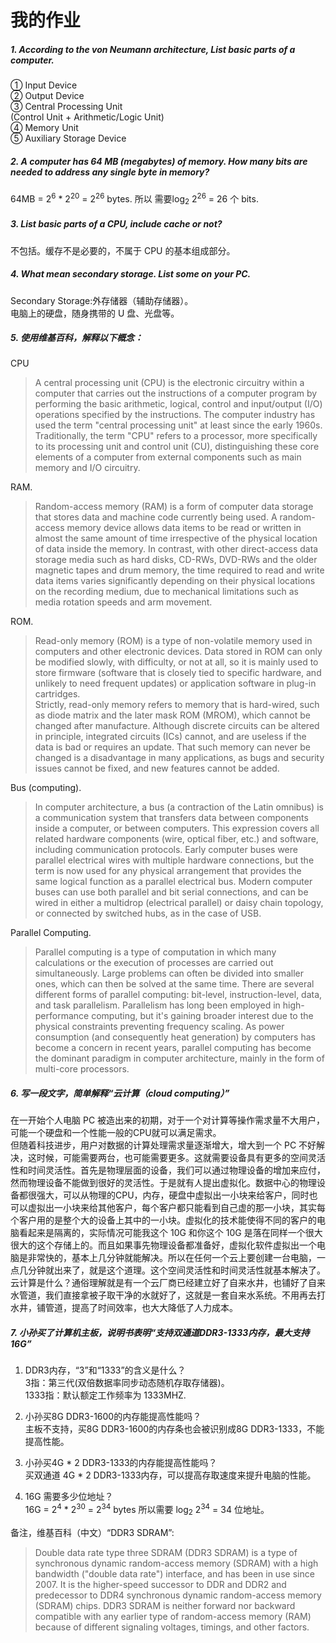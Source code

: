 # 我的作业

##### 1. According to the von Neumann architecture, List basic parts of a computer.  
① Input Device  
② Output Device  
③ Central Processing Unit  
   (Control Unit + Arithmetic/Logic Unit)  
④ Memory Unit  
⑤ Auxiliary Storage Device  

##### 2. A computer has 64 MB (megabytes) of memory. How many bits are needed to address any single byte in memory?  
64MB = 2<sup>6</sup> * 2<sup>20</sup> = 2<sup>26</sup> bytes. 
所以 需要log<sub>2</sub> 2<sup>26</sup> = 26 个 bits.

##### 3. List basic parts of a CPU, include cache or not?   
不包括。缓存不是必要的，不属于 CPU 的基本组成部分。
##### 4. What mean secondary storage. List some on your PC.     
Secondary Storage:外存储器（辅助存储器）。  
电脑上的硬盘，随身携带的 U 盘、光盘等。

##### 5. 使用维基百科，解释以下概念：  
CPU
>A central processing unit (CPU) is the electronic circuitry within a computer that carries out the instructions of a computer program by performing the basic arithmetic, logical, control and input/output (I/O) operations specified by the instructions. The computer industry has used the term "central processing unit" at least since the early 1960s. Traditionally, the term "CPU" refers to a processor, more specifically to its processing unit and control unit (CU), distinguishing these core elements of a computer from external components such as main memory and I/O circuitry.

RAM.  
>Random-access memory (RAM) is a form of computer data storage that stores data and machine code currently being used. A random-access memory device allows data items to be read or written in almost the same amount of time irrespective of the physical location of data inside the memory. In contrast, with other direct-access data storage media such as hard disks, CD-RWs, DVD-RWs and the older magnetic tapes and drum memory, the time required to read and write data items varies significantly depending on their physical locations on the recording medium, due to mechanical limitations such as media rotation speeds and arm movement.

ROM.  
>Read-only memory (ROM) is a type of non-volatile memory used in computers and other electronic devices. Data stored in ROM can only be modified slowly, with difficulty, or not at all, so it is mainly used to store firmware (software that is closely tied to specific hardware, and unlikely to need frequent updates) or application software in plug-in cartridges.  
Strictly, read-only memory refers to memory that is hard-wired, such as diode matrix and the later mask ROM (MROM), which cannot be changed after manufacture. Although discrete circuits can be altered in principle, integrated circuits (ICs) cannot, and are useless if the data is bad or requires an update. That such memory can never be changed is a disadvantage in many applications, as bugs and security issues cannot be fixed, and new features cannot be added.  

Bus (computing).  
>In computer architecture, a bus (a contraction of the Latin omnibus) is a communication system that transfers data between components inside a computer, or between computers. This expression covers all related hardware components (wire, optical fiber, etc.) and software, including communication protocols.
Early computer buses were parallel electrical wires with multiple hardware connections, but the term is now used for any physical arrangement that provides the same logical function as a parallel electrical bus. Modern computer buses can use both parallel and bit serial connections, and can be wired in either a multidrop (electrical parallel) or daisy chain topology, or connected by switched hubs, as in the case of USB.

Parallel Computing.
>Parallel computing is a type of computation in which many calculations or the execution of processes are carried out simultaneously. Large problems can often be divided into smaller ones, which can then be solved at the same time. There are several different forms of parallel computing: bit-level, instruction-level, data, and task parallelism. Parallelism has long been employed in high-performance computing, but it's gaining broader interest due to the physical constraints preventing frequency scaling. As power consumption (and consequently heat generation) by computers has become a concern in recent years, parallel computing has become the dominant paradigm in computer architecture, mainly in the form of multi-core processors.

##### 6. 写一段文字，简单解释“云计算（cloud computing）”  
在一开始个人电脑 PC 被造出来的初期，对于一个对计算等操作需求量不大用户，可能一个硬盘和一个性能一般的CPU就可以满足需求。   
但随着科技进步，用户对数据的计算处理需求量逐渐增大，增大到一个 PC 不好解决，这时候，可能需要两台，也可能需要更多。这就需要设备具有更多的空间灵活性和时间灵活性。首先是物理层面的设备，我们可以通过物理设备的增加来应付，然而物理设备不能做到很好的灵活性。于是就有人提出虚拟化。数据中心的物理设备都很强大，可以从物理的CPU，内存，硬盘中虚拟出一小块来给客户，同时也可以虚拟出一小块来给其他客户，每个客户都只能看到自己虚的那一小块，其实每个客户用的是整个大的设备上其中的一小块。虚拟化的技术能使得不同的客户的电脑看起来是隔离的，实际情况可能我这个 10G 和你这个 10G 是落在同样一个很大很大的这个存储上的。而且如果事先物理设备都准备好，虚拟化软件虚拟出一个电脑是非常快的，基本上几分钟就能解决。所以在任何一个云上要创建一台电脑，一点几分钟就出来了，就是这个道理。这个空间灵活性和时间灵活性就基本解决了。  
云计算是什么？通俗理解就是有一个云厂商已经建立好了自来水井，也铺好了自来水管道，我们直接拿被子取干净的水就好了，这就是一套自来水系统。不用再去打水井，铺管道，提高了时间效率，也大大降低了人力成本。

##### 7. 小孙买了计算机主板，说明书表明“支持双通道DDR3-1333内存，最大支持16G”
1) DDR3内存，“3”和“1333”的含义是什么？  
3指：第三代(双倍数据率同步动态随机存取存储器)。   
1333指：默认额定工作频率为 1333MHZ.  

2) 小孙买8G DDR3-1600的内存能提高性能吗？   
主板不支持，买8G DDR3-1600的内存条也会被识别成8G DDR3-1333，不能提高性能。  

3) 小孙买4G * 2 DDR3-1333的内存能提高性能吗？    
买双通道 4G * 2 DDR3-1333内存，可以提高存取速度来提升电脑的性能。  

4) 16G 需要多少位地址？   
16G = 2<sup>4</sup> * 2<sup>30</sup> = 2<sup>34</sup> bytes
所以需要 log<sub>2</sub> 2<sup>34</sup> = 34 位地址。  

备注，维基百科（中文）“DDR3 SDRAM”:
>Double data rate type three SDRAM (DDR3 SDRAM) is a type of synchronous dynamic random-access memory (SDRAM) with a high bandwidth ("double data rate") interface, and has been in use since 2007. It is the higher-speed successor to DDR and DDR2 and predecessor to DDR4 synchronous dynamic random-access memory (SDRAM) chips. DDR3 SDRAM is neither forward nor backward compatible with any earlier type of random-access memory (RAM) because of different signaling voltages, timings, and other factors.